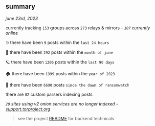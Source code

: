 
## summary
_june 23rd, 2023_

currently tracking `153` groups across `273` relays & mirrors - _`107` currently online_

⏲ there have been `9` posts within the `last 24 hours`

🦈 there have been `292` posts within the `month of june`

🪐 there have been `1206` posts within the `last 90 days`

🏚 there have been `1999` posts within the `year of 2023`

🦕 there have been `6690` posts `since the dawn of ransomwatch`

there are `82` custom parsers indexing posts

_`20` sites using v2 onion services are no longer indexed - [support.torproject.org](https://support.torproject.org/onionservices/v2-deprecation/)_

> see the project [README](https://github.com/joshhighet/ransomwatch#ransomwatch--) for backend technicals
